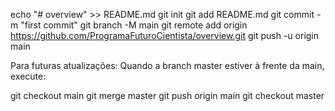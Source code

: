 echo "# overview" >> README.md
git init
git add README.md
git commit -m "first commit"
git branch -M main
git remote add origin https://github.com/ProgramaFuturoCientista/overview.git
git push -u origin main

Para futuras atualizações:
Quando a branch master estiver à frente da main, execute:

git checkout main
git merge master
git push origin main
git checkout master